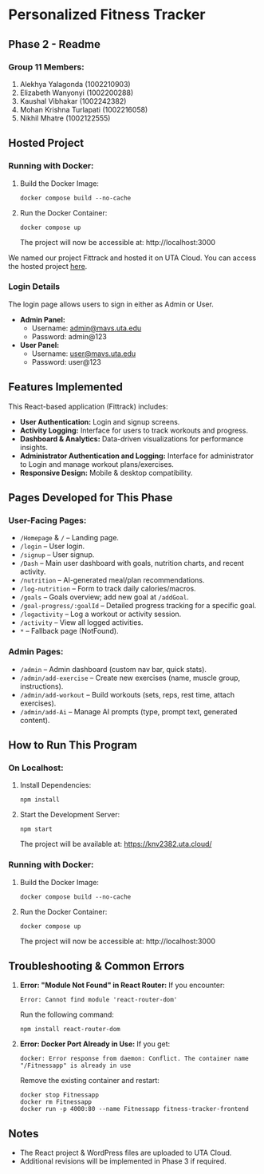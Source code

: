 # Personalized Fitness Tracker

## Phase 2 - Readme

### Group 11 Members:

1. Alekhya Yalagonda (1002210903)
2. Elizabeth Wanyonyi (1002200288)
3. Kaushal Vibhakar (1002242382)
4. Mohan Krishna Turlapati (1002216058)
5. Nikhil Mhatre (1002122555)

## Hosted Project

### Running with Docker:

1. Build the Docker Image:
   ```
   docker compose build --no-cache
   ```
2. Run the Docker Container:
   ```
   docker compose up
   ```
   The project will now be accessible at: http://localhost:3000

We named our project Fittrack and hosted it on UTA Cloud. You can access the hosted project [here](https://knv2382.uta.cloud/).

### Login Details

The login page allows users to sign in either as Admin or User.

- **Admin Panel:**
  - Username: admin@mavs.uta.edu
  - Password: admin@123
- **User Panel:**
  - Username: user@mavs.uta.edu
  - Password: user@123

## Features Implemented

This React-based application (Fittrack) includes:

- **User Authentication:** Login and signup screens.
- **Activity Logging:** Interface for users to track workouts and progress.
- **Dashboard & Analytics:** Data-driven visualizations for performance insights.
- **Administrator Authentication and Logging:** Interface for administrator to Login and manage workout plans/exercises.
- **Responsive Design:** Mobile & desktop compatibility.

## Pages Developed for This Phase

### User-Facing Pages:

- `/Homepage` & `/` – Landing page.
- `/login` – User login.
- `/signup` – User signup.
- `/Dash` – Main user dashboard with goals, nutrition charts, and recent activity.
- `/nutrition` – AI-generated meal/plan recommendations.
- `/log-nutrition` – Form to track daily calories/macros.
- `/goals` – Goals overview; add new goal at `/addGoal`.
- `/goal-progress/:goalId` – Detailed progress tracking for a specific goal.
- `/logactivity` – Log a workout or activity session.
- `/activity` – View all logged activities.
- `*` – Fallback page (NotFound).

### Admin Pages:

- `/admin` – Admin dashboard (custom nav bar, quick stats).
- `/admin/add-exercise` – Create new exercises (name, muscle group, instructions).
- `/admin/add-workout` – Build workouts (sets, reps, rest time, attach exercises).
- `/admin/add-Ai` – Manage AI prompts (type, prompt text, generated content).

## How to Run This Program

### On Localhost:

1. Install Dependencies:
   ```
   npm install
   ```
2. Start the Development Server:
   ```
   npm start
   ```
   The project will be available at: https://knv2382.uta.cloud/

### Running with Docker:

1. Build the Docker Image:
   ```
   docker compose build --no-cache
   ```
2. Run the Docker Container:
   ```
   docker compose up
   ```
   The project will now be accessible at: http://localhost:3000

## Troubleshooting & Common Errors

1. **Error: "Module Not Found" in React Router:**
   If you encounter:

   ```
   Error: Cannot find module 'react-router-dom'
   ```

   Run the following command:

   ```
   npm install react-router-dom
   ```

2. **Error: Docker Port Already in Use:**
   If you get:
   ```
   docker: Error response from daemon: Conflict. The container name "/Fitnessapp" is already in use
   ```
   Remove the existing container and restart:
   ```
   docker stop Fitnessapp
   docker rm Fitnessapp
   docker run -p 4000:80 --name Fitnessapp fitness-tracker-frontend
   ```

## Notes

- The React project & WordPress files are uploaded to UTA Cloud.
- Additional revisions will be implemented in Phase 3 if required.
